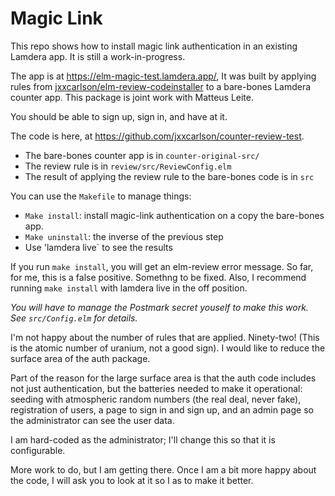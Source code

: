  # Magic Link

This repo shows how to install magic link authentication in an existing Lamdera app.
It is still a work-in-progress.

The app is at https://elm-magic-test.lamdera.app/, It was built by applying rules 
from [jxxcarlson/elm-review-codeinstaller](https://package.elm-lang.org/packages/jxxcarlson/elm-review-codeinstaller/latest/) to a bare-bones Lamdera counter app.
This package is joint work with Matteus Leite.

You should be able to sign up, sign in, and have at it.

The code is here, at https://github.com/jxxcarlson/counter-review-test.

- The bare-bones counter app is in `counter-original-src/`
- The review rule is in `review/src/ReviewConfig.elm`
- The result of applying the review rule to the bare-bones code is in `src`

You can use the `Makefile` to manage things:

- `Make install`: install magic-link authentication on a copy the bare-bones app.
- `Make uninstall`: the inverse of the previous step
- Use 'lamdera live` to see the results

If you run `make install`, you will get an elm-review error message.  So far,
for me, this is a false positive.  Somethng to be fixed.  Also, I recommend
running `make install` with lamdera live in the off position.

_You will have to manage the Postmark secret youself to make this work.
See `src/Config.elm` for details._

I'm not happy about the number of rules that are applied.  Ninety-two! (This is the atomic number of uranium, not a good sign).  I would like to reduce the surface area of the auth package.

Part of the reason for the large surface area is that the auth code includes not just authentication, but the batteries needed to make it operational: seeding with atmospheric random numbers (the real deal, never fake), registration of users, a page to sign in and sign up, and an admin page so the administrator can see the user data.

I am hard-coded as the administrator; I'll change this so that it is configurable.

More work to do, but I am getting there.  Once I am a bit more happy about the
code, I will ask you to look at it so I as to make it better.


